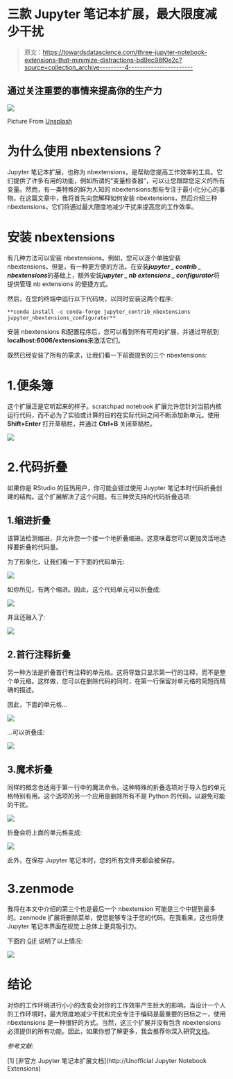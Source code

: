 # 三款 Jupyter 笔记本扩展，最大限度减少干扰

> 原文：<https://towardsdatascience.com/three-jupyter-notebook-extensions-that-minimize-distractions-bd9ec98f0e2c?source=collection_archive---------4----------------------->

## 通过关注重要的事情来提高你的生产力

![](img/9b7e6013864b7a0a5c6979d9e71c35f6.png)

Picture From [Unsplash](https://unsplash.com/photos/KE0nC8-58MQ)

# 为什么使用 nbextensions？

Jupyter 笔记本扩展，也称为 nbextensions，是帮助您提高工作效率的工具。它们提供了许多有用的功能，例如所谓的“变量检查器”，可以让您跟踪您定义的所有变量。然而，有一类特殊的鲜为人知的 nbextensions:那些专注于最小化分心的事物。在这篇文章中，我将首先向您解释如何安装 nbextensions，然后介绍三种 nbextensions，它们将通过最大限度地减少干扰来提高您的工作效率。

# 安装 nbextensions

有几种方法可以安装 nbextensions。例如，您可以逐个单独安装 nbextensions，但是，有一种更方便的方法。在安装***jupyter _ contrib _ nbextensions***的基础上，额外安装***jupyter _ nb extensions _ configurator***将提供管理 nb extensions 的便捷方式。

然后，在您的终端中运行以下代码块，以同时安装这两个程序:

```
**conda install -c conda-forge jupyter_contrib_nbextensions jupyter_nbextensions_configurator**
```

安装 nbextensions 和配置程序后，您可以看到所有可用的扩展，并通过导航到**localhost:6006/extensions**来激活它们。

既然已经安装了所有的需求，让我们看一下前面提到的三个 nbextensions:

# 1.便条簿

这个扩展正是它听起来的样子。scratchpad notebook 扩展允许您针对当前内核运行代码，而不必为了实验或计算的目的在实际代码之间不断添加新单元。使用 **Shift+Enter** 打开草稿栏，并通过 **Ctrl+B** 关闭草稿栏。

![](img/6dca1947d154296151ecc05012d81965.png)

# 2.代码折叠

如果你是 RStudio 的狂热用户，你可能会错过使用 Juypter 笔记本时代码折叠创建的结构。这个扩展解决了这个问题。有三种受支持的代码折叠选项:

## 1.缩进折叠

该算法检测缩进，并允许您一个接一个地折叠缩进。这意味着您可以更加灵活地选择要折叠的代码量。

为了形象化，让我们看一下下面的代码单元:

![](img/d2c12c5ff54f879d40cd91d443d68835.png)

如你所见，有两个缩进。因此，这个代码单元可以折叠成:

![](img/a6ccfa2761e8ee9c3dfbf0998942fdbe.png)

并且还融入了:

![](img/515546e4a2e2fd24be96f52208e5e7fb.png)

## 2.首行注释折叠

另一种方法是折叠首行有注释的单元格。这将导致只显示第一行的注释，而不是整个单元格。这样做，您可以在删除代码的同时，在第一行保留对单元格的简短而精确的描述。

因此，下面的单元格…

![](img/9810f3d1c790012d151a5404c32cb615.png)

…可以折叠成:

![](img/f7c82f2d98014453ace30adbbb4243cf.png)

## 3.魔术折叠

同样的概念也适用于第一行中的魔法命令。这种特殊的折叠选项对于导入包的单元格特别有用。这个选项的另一个应用是删除所有不是 Python 的代码，以避免可能的干扰。

![](img/70d3556a8d4174d84c8cc4af1f127213.png)

折叠会将上面的单元格变成:

![](img/d8acede197f8e22b1317b5a94fb2ecad.png)

此外，在保存 Jupyter 笔记本时，您的所有文件夹都会被保存。

# 3.zenmode

我将在本文中介绍的第三个也是最后一个 nbextension 可能是三个中提到最多的。zenmode 扩展将删除菜单，使您能够专注于您的代码。在我看来，这也将使 Jupyter 笔记本界面在视觉上总体上更具吸引力。

下面的 [GIF](https://medium.com/@rrfd/jupyter-notebook-shortcuts-tips-and-tricks-top-nbextensions-bring-order-to-your-notebooks-pt-1-b58f270963f9) 说明了以上情况:

![](img/cb2149b0e031409ad70228f975caba9f.png)

# 结论

对你的工作环境进行小小的改变会对你的工作效率产生巨大的影响。当设计一个人的工作环境时，最大限度地减少干扰和完全专注于编码是最重要的目标之一，使用 nbextensions 是一种很好的方式。当然，这三个扩展并没有包含 nbextensions 必须提供的所有功能。因此，如果你想了解更多，我会推荐你深入研究[文档](https://jupyter-contrib-nbextensions.readthedocs.io/en/latest/index.html)。

*参考文献:*

[1] [非官方 Jupyter 笔记本扩展文档](http://Unofficial Jupyter Notebook Extensions)